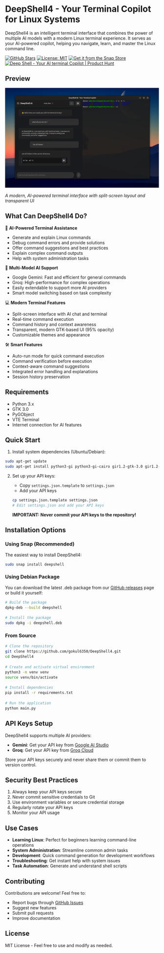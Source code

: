 # DeepShell4 - Your Terminal Copilot for Linux Systems

DeepShell4 is an intelligent terminal interface that combines the power of multiple AI models with a modern Linux terminal experience. It serves as your AI-powered copilot, helping you navigate, learn, and master the Linux command line.

[![GitHub Stars](https://img.shields.io/github/stars/gokul6350/DeepShell4?style=social)](https://github.com/gokul6350/DeepShell4)
[![License: MIT](https://img.shields.io/badge/License-MIT-yellow.svg)](https://opensource.org/licenses/MIT)
[![Get it from the Snap Store](https://snapcraft.io/static/images/badges/en/snap-store-black.svg)](https://snapcraft.io/deepshell)
<a href="https://www.producthunt.com/products/deep-shell?embed=true&utm_source=badge-featured&utm_medium=badge&utm_source=badge-deep&#0045;shell" target="_blank"><img src="https://api.producthunt.com/widgets/embed-image/v1/featured.svg?post_id=974723&theme=light&t=1749194143240" alt="Deep&#0032;Shell&#0032; - Your&#0032;AI&#0032;terminal&#0032;Copilot | Product Hunt" style="width: 250px; height: 54px;" width="250" height="54" /></a>

## Preview 

![DeepShell4 Interface](preview/preview1.png)

*A modern, AI-powered terminal interface with split-screen layout and transparent UI*

## What Can DeepShell4 Do?

🤖 **AI-Powered Terminal Assistance**
- Generate and explain Linux commands
- Debug command errors and provide solutions
- Offer command suggestions and best practices
- Explain complex command outputs
- Help with system administration tasks

🎯 **Multi-Model AI Support**
- Google Gemini: Fast and efficient for general commands
- Groq: High-performance for complex operations
- Easily extendable to support more AI providers
- Smart model switching based on task complexity

💻 **Modern Terminal Features**
- Split-screen interface with AI chat and terminal
- Real-time command execution
- Command history and context awareness
- Transparent, modern GTK-based UI (95% opacity)
- Customizable themes and appearance

🛠️ **Smart Features**
- Auto-run mode for quick command execution
- Command verification before execution
- Context-aware command suggestions
- Integrated error handling and explanations
- Session history preservation

## Requirements

- Python 3.x
- GTK 3.0
- PyGObject
- VTE Terminal
- Internet connection for AI features

## Quick Start

1. Install system dependencies (Ubuntu/Debian):
```bash
sudo apt-get update
sudo apt-get install python3-gi python3-gi-cairo gir1.2-gtk-3.0 gir1.2-vte-2.91
```

2. Set up your API keys:
   - Copy `settings.json.template` to `settings.json`
   - Add your API keys
   ```bash
   cp settings.json.template settings.json
   # Edit settings.json and add your API keys
   ```

   **IMPORTANT: Never commit your API keys to the repository!**

## Installation Options

### Using Snap (Recommended)
The easiest way to install DeepShell4:
```bash
sudo snap install deepshell
```

### Using Debian Package
You can download the latest .deb package from our [GitHub releases](https://github.com/gokul6350/DeepShell4/releases) page or build it yourself:

```bash
# Build the package
dpkg-deb --build deepshell

# Install the package
sudo dpkg -i deepshell.deb
```

### From Source
```bash
# Clone the repository
git clone https://github.com/gokul6350/DeepShell4.git
cd DeepShell4

# Create and activate virtual environment
python3 -m venv venv
source venv/bin/activate

# Install dependencies
pip install -r requirements.txt

# Run the application
python main.py
```

## API Keys Setup

DeepShell4 supports multiple AI providers:
- **Gemini**: Get your API key from [Google AI Studio](https://makersuite.google.com/app/apikey)
- **Groq**: Get your API key from [Groq Cloud](https://console.groq.com/)

Store your API keys securely and never share them or commit them to version control.

## Security Best Practices

1. Always keep your API keys secure
2. Never commit sensitive credentials to Git
3. Use environment variables or secure credential storage
4. Regularly rotate your API keys
5. Monitor your API usage

## Use Cases

- **Learning Linux**: Perfect for beginners learning command-line operations
- **System Administration**: Streamline common admin tasks
- **Development**: Quick command generation for development workflows
- **Troubleshooting**: Get instant help with system issues
- **Task Automation**: Generate and understand shell scripts

## Contributing

Contributions are welcome! Feel free to:
- Report bugs through [GitHub Issues](https://github.com/gokul6350/DeepShell4/issues)
- Suggest new features
- Submit pull requests
- Improve documentation

## License

MIT License - Feel free to use and modify as needed.
